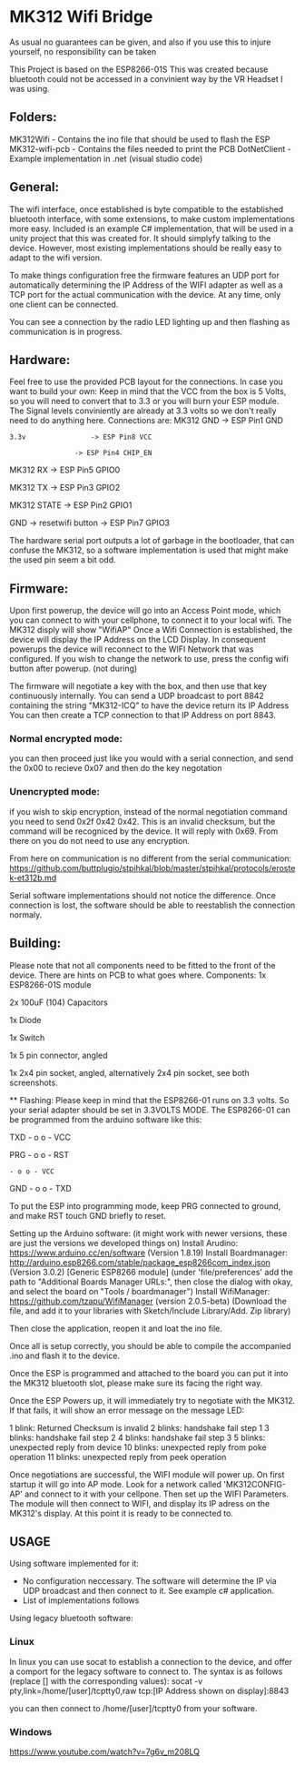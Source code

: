 # MK312 Wifi Bridge

As usual no guarantees can be given, and also if you use this to injure yourself, no responsibility can be taken

This Project is based on the ESP8266-01S
This was created because bluetooth could not be accessed in a convinient way by the VR Headset I was using.

## Folders:
MK312Wifi - Contains the ino file that should be used to flash the ESP
MK312-wifi-pcb - Contains the files needed to print the PCB
DotNetClient - Example implementation in .net (visual studio code)

## General:
The wifi interface, once established is byte compatible to the established bluetooth interface, with some extensions, to make
custom implementations more easy.
Included is an example C# implementation, that will be used in a unity project that this was created for. It should simplyfy talking to the device.
However, most existing implementations should be really easy to adapt to the wifi version.

To make things configuration free the firmware features an UDP port for automatically determining the IP Address of the WIFI adapter as well
as a TCP port for the actual communication with the device. At any time, only one client can be connected.

You can see a connection by the radio LED lighting up and then flashing as communication is in progress.

## Hardware:
Feel free to use the provided PCB layout for the connections. In case you want to build your own:
Keep in mind that the VCC from the box is 5 Volts, so you will need to convert that to 3.3 or you will burn your ESP module.
The Signal levels conviniently are already at 3.3 volts so we don't really need to do anything here.
Connections are:
MK312 GND               -> ESP Pin1 GND

    3.3v                -> ESP Pin8 VCC
    
	                -> ESP Pin4 CHIP_EN
			
MK312 RX                -> ESP Pin5 GPIO0

MK312 TX                -> ESP Pin3 GPIO2

MK312 STATE             -> ESP Pin2 GPIO1

GND -> resetwifi button -> ESP Pin7 GPIO3


The hardware serial port outputs a lot of garbage in the bootloader, that can confuse the MK312, so a software implementation is used that might make the used pin seem a bit odd.

## Firmware:
Upon first powerup, the device will go into an Access Point mode, which you can connect to with your cellphone, to connect it to your local wifi.
The MK312 disply will show "WifiAP"
Once a Wifi Connection is established, the device will display the IP Address on the LCD Display.
In consequent powerups the device will reconnect to the WIFI Network that was configured. If you wish to change the network to use, press the config wifi button after powerup. (not during)

The firmware will negotiate a key with the box, and then use that key continuously internally.
You can send a UDP broadcast to port 8842 containing the string "MK312-ICQ" to have the device return its IP Address
You can then create a TCP connection to that IP Address on port 8843.

### Normal encrypted mode:
you can then proceed just like you would with a serial connection, and send the 0x00 to recieve 0x07 and then do the key negotation
### Unencrypted mode:
if you wish to skip encryption, instead of the normal negotiation command you need to send 0x2f 0x42 0x42. This is an invalid checksum, but the command will be recogniced by the device.
It will reply with 0x69. From there on you do not need to use any encryption.

From here on communication is no different from the serial communication:
https://github.com/buttplugio/stpihkal/blob/master/stpihkal/protocols/erostek-et312b.md

Serial software implementations should not notice the difference. Once connection is lost, the software should be able to reestablish the connection normaly.

## Building:

Please note that not all components need to be fitted to the front of the device. There are hints on PCB to what goes where.
Components:
1x ESP8266-01S module

2x 100uF (104) Capacitors

1x Diode

1x Switch

1x 5 pin connector, angled

1x 2x4 pin socket, angled, alternatively 2x4 pin socket, see both screenshots.


** Flashing:
Please keep in mind that the ESP8266-01 runs on 3.3 volts. So your serial adapter should be set in 3.3VOLTS MODE. 
The ESP8266-01 can be programmed from the arduino software like this:

TXD - o o - VCC

PRG - o o - RST

    - o o - VCC
    
GND - o o - TXD


To put the ESP into programming mode, keep PRG connected to ground, and make RST touch GND briefly to reset.

Setting up the Arduino software: (it might work with newer versions, these are just the versions we developed things on)
Install Arudino: https://www.arduino.cc/en/software (Version 1.8.19)
Install Boardmanager: http://arduino.esp8266.com/stable/package_esp8266com_index.json (Version 3.0.2) [Generic ESP8266 module]
(under 'file/preferences' add the path to "Additional Boards Manager URLs:", then close the dialog with okay, and select the board on "Tools / boardmanager")
Install WifiManager: https://github.com/tzapu/WifiManager (version 2.0.5-beta)
(Download the file, and add it to your libraries with Sketch/Include Library/Add. Zip library)

Then close the application, reopen it and loat the ino file.

Once all is setup correctly, you should be able to compile the accompanied .ino and flash it to the device.

Once the ESP is programmed and attached to the board you can put it into the MK312 bluetooth slot, please make sure its facing the right way.

Once the ESP Powers up, it will immediately try to negotiate with the MK312. If that fails, it will show an error message on the message LED:

1 blink: Returned Checksum is invalid
2 blinks: handshake fail step 1
3 blinks: handshake fail step 2
4 blinks: handshake fail step 3
5 blinks: unexpected reply from device
10 blinks: unexpected reply from poke operation
11 blinks: unexpected reply from peek operation

Once negotiations are successful, the WIFI module will power up. On first startup it will go into AP mode.
Look for a network called 'MK312CONFIG-AP' and connect to it with your cellpone. Then set up the WIFI Parameters.
The module will then connect to WIFI, and display its IP adress on the MK312's display.
At this point it is ready to be connected to.

## USAGE

Using software implemented for it:
- No configuration neccessary. The software will determine the IP via UDP broadcast and then connect to it. See example c# application.
- List of implementations follows

Using legacy bluetooth software:
### Linux
In linux you can use socat to establish a connection to the device, and offer a comport for the legacy software to connect to. 
The syntax is as follows (replace [] with the corresponding values):
socat -v pty,link=/home/[user]/tcptty0,raw tcp:[IP Address shown on display]:8843

you can then connect to /home/[user]/tcptty0 from your software.

### Windows
https://www.youtube.com/watch?v=7g6v_m208LQ

